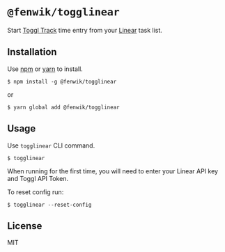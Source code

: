 # `@fenwik/togglinear`

Start [Toggl Track](https://toggl.com/track/) time entry from your [Linear](https://linear.app/) task list.


## Installation

Use [npm](https://www.npmjs.com/) or [yarn](https://yarnpkg.com/) to install.

    $ npm install -g @fenwik/togglinear
or

    $ yarn global add @fenwik/togglinear


## Usage

Use `togglinear` CLI command.

    $ togglinear

When running for the first time, you will need to enter your Linear API key and Toggl API Token.

To reset config run:

    $ togglinear --reset-config


## License

MIT
